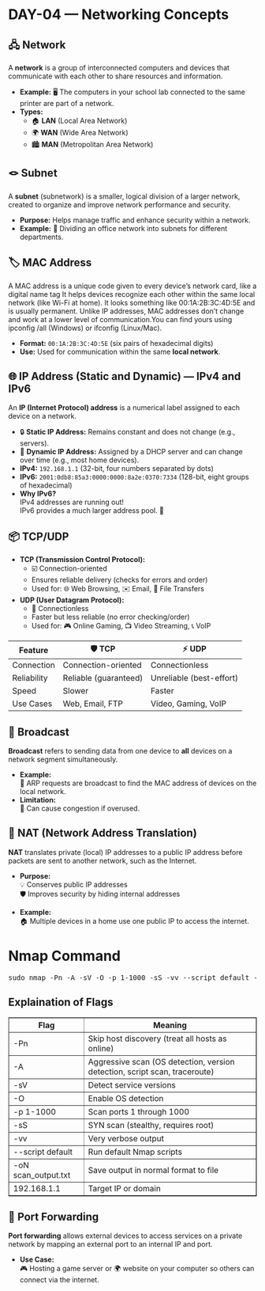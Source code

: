# DAY-04 — Networking Concepts

## 🖧 **Network**
A **network** is a group of interconnected computers and devices that communicate with each other to share resources and information.
- **Example:** 🖥️ The computers in your school lab connected to the same printer are part of a network.
- **Types:**  
  - 🏠 **LAN** (Local Area Network)  
  - 🌍 **WAN** (Wide Area Network)  
  - 🏙️ **MAN** (Metropolitan Area Network)

## 🪢 **Subnet**
A **subnet** (subnetwork) is a smaller, logical division of a larger network, created to organize and improve network performance and security.
- **Purpose:** Helps manage traffic and enhance security within a network.
- **Example:** 🏢 Dividing an office network into subnets for different departments.

## 🏷️ **MAC Address**

A MAC address is a unique code given to every device’s network card, like a digital name tag It helps devices recognize each other within the same local network (like Wi-Fi at home). It looks something like 00:1A:2B:3C:4D:5E and is usually permanent. Unlike IP addresses, MAC addresses don’t change and work at a lower level of communication.You can find yours using ipconfig /all (Windows) or ifconfig (Linux/Mac).
- **Format:** `00:1A:2B:3C:4D:5E` (six pairs of hexadecimal digits)
- **Use:** Used for communication within the same **local network**.

## 🌐 **IP Address (Static and Dynamic) — IPv4 and IPv6**
An **IP (Internet Protocol) address** is a numerical label assigned to each device on a network.
- 🔒 **Static IP Address:** Remains constant and does not change (e.g., servers).
- 🔄 **Dynamic IP Address:** Assigned by a DHCP server and can change over time (e.g., most home devices).
- **IPv4:** `192.168.1.1` (32-bit, four numbers separated by dots)
- **IPv6:** `2001:0db8:85a3:0000:0000:8a2e:0370:7334` (128-bit, eight groups of hexadecimal)
- **Why IPv6?**  
  IPv4 addresses are running out!  
  IPv6 provides a much larger address pool. 🚀


## 📦 **TCP/UDP**
- **TCP (Transmission Control Protocol):**  
  - ☑️ Connection-oriented  
  - Ensures reliable delivery (checks for errors and order)  
  - Used for: 🌐 Web Browsing, ✉️ Email, 📁 File Transfers
- **UDP (User Datagram Protocol):**  
  - 🚫 Connectionless  
  - Faster but less reliable (no error checking/order)  
  - Used for: 🎮 Online Gaming, 📺 Video Streaming, 📞 VoIP

| Feature      | 🛡️ TCP                      | ⚡ UDP                   |
|--------------|-----------------------------|-------------------------|
| Connection   | Connection-oriented         | Connectionless          |
| Reliability  | Reliable (guaranteed)       | Unreliable (best-effort)|
| Speed        | Slower                      | Faster                  |
| Use Cases    | Web, Email, FTP             | Video, Gaming, VoIP     |

## 📢 **Broadcast**
**Broadcast** refers to sending data from one device to **all** devices on a network segment simultaneously.
- **Example:**  
  🔎 ARP requests are broadcast to find the MAC address of devices on the local network.
- **Limitation:**  
  🚦 Can cause congestion if overused.

## 🔄 **NAT (Network Address Translation)**
**NAT** translates private (local) IP addresses to a public IP address before packets are sent to another network, such as the Internet.
- **Purpose:**  
  💡 Conserves public IP addresses  
  🛡️ Improves security by hiding internal addresses
- **Example:**  
  🏠 Multiple devices in a home use one public IP to access the internet.

  <!DOCTYPE html>
<html>
<head>
</head>
<body>

  <h1>Nmap Command </h1>

 
  <pre>sudo nmap -Pn -A -sV -O -p 1-1000 -sS -vv --script default -oN scan_output.txt 192.168.1.1</pre>

  <h2>Explaination of Flags</h2>
  <table border="1">
    <tr>
      <th>Flag</th>
      <th>Meaning</th>
    </tr>
    <tr><td>-Pn</td><td>Skip host discovery (treat all hosts as online)</td></tr>
    <tr><td>-A</td><td>Aggressive scan (OS detection, version detection, script scan, traceroute)</td></tr>
    <tr><td>-sV</td><td>Detect service versions</td></tr>
    <tr><td>-O</td><td>Enable OS detection</td></tr>
    <tr><td>-p 1-1000</td><td>Scan ports 1 through 1000</td></tr>
    <tr><td>-sS</td><td>SYN scan (stealthy, requires root)</td></tr>
    <tr><td>-vv</td><td>Very verbose output</td></tr>
    <tr><td>--script default</td><td>Run default Nmap scripts</td></tr>
    <tr><td>-oN scan_output.txt</td><td>Save output in normal format to file</td></tr>
    <tr><td>192.168.1.1</td><td>Target IP or domain</td></tr>
  </table>

  

</body>
</html>


## 🚪 **Port Forwarding**
**Port forwarding** allows external devices to access services on a private network by mapping an external port to an internal IP and port.
- **Use Case:**  
  🎮 Hosting a game server or 🌍 website on your computer so others can connect via the internet.
